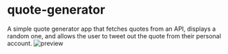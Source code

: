 # quote-generator
A simple quote generator app that fetches quotes from an API, displays a random one, and allows the user to tweet out the quote from their personal account.
![preview](https://i.imgur.com/mkTsUfM.png)
